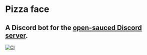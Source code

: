 # Pizza face

## A Discord bot for the [open-sauced Discord server](https://discord.com/invite/gZMKK5q).  
[![CI](https://github.com/open-sauced/pizzaface/workflows/Node%20CI/badge.svg)](https://github.com/open-sauced/pizzaface/actions?query=workflow%3A%22Node+CI%22)
